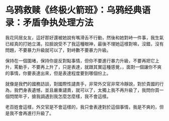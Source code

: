 # 乌鸦救赎《终极火箭班》：乌鸦经典语录：矛盾争执处理方法

我花同居女友，這好那好還被她說有嘴滑舌不行動，然後和她對峙一件事，我生氣已經真的打她立滿，拉臉說受不了我這種眼神，最後不理她這樣對嘛，沒錯，沒有問題，不要暴力升級就可以了，對峙數不要暴力升級。

保持在一個圍堵，保持你是反對點事情，但你不要進行暴力升級，不要再把它上升，罵動手，不要再上升了，只是表達，就跟其實這種感覺，，面對一個讓你不爽的事情，你要表達出來，但是表達程度要到哪個份上。

就像是我們的國務訪談，對國際性譴責手，非常外交官非常冷靜說，對於貴國的行為，我們身表遺憾，並且嚴重譴責，就可以了，太獨上我不再升級了，我問你買一個閃閨年子，搶我調遇到我怎麼怎麼樣，我不會這樣。

老百姓會這樣，外交官是不會這樣的，我只會表達對於這個事情，我是不爽的，但是我不會再進行升級了。